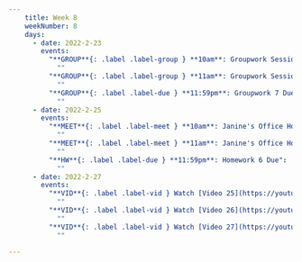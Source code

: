 ```yaml
---
    title: Week 8 
    weekNumber: 8
    days:
      - date: 2022-2-23
        events:
          "**GROUP**{: .label .label-group } **10am**: Groupwork Session":
            ""
          "**GROUP**{: .label .label-group } **11am**: Groupwork Session":
            ""
          "**GROUP**{: .label .label-due } **11:59pm**: Groupwork 7 Due":
            ""
      - date: 2022-2-25
        events:
          "**MEET**{: .label .label-meet } **10am**: Janine's Office Hours":
            ""
          "**MEET**{: .label .label-meet } **11am**: Janine's Office Hours":
            ""
          "**HW**{: .label .label-due } **11:59pm**: Homework 6 Due":
            ""
      - date: 2022-2-27
        events:
          "**VID**{: .label .label-vid } Watch [Video 25](https://youtu.be/AUiX4gWWsuE)":
            ""
          "**VID**{: .label .label-vid } Watch [Video 26](https://youtu.be/WLQMoA4ZAus)":
            ""
          "**VID**{: .label .label-vid } Watch [Video 27](https://youtu.be/4tGtziW901Y)":
            ""

---
```

